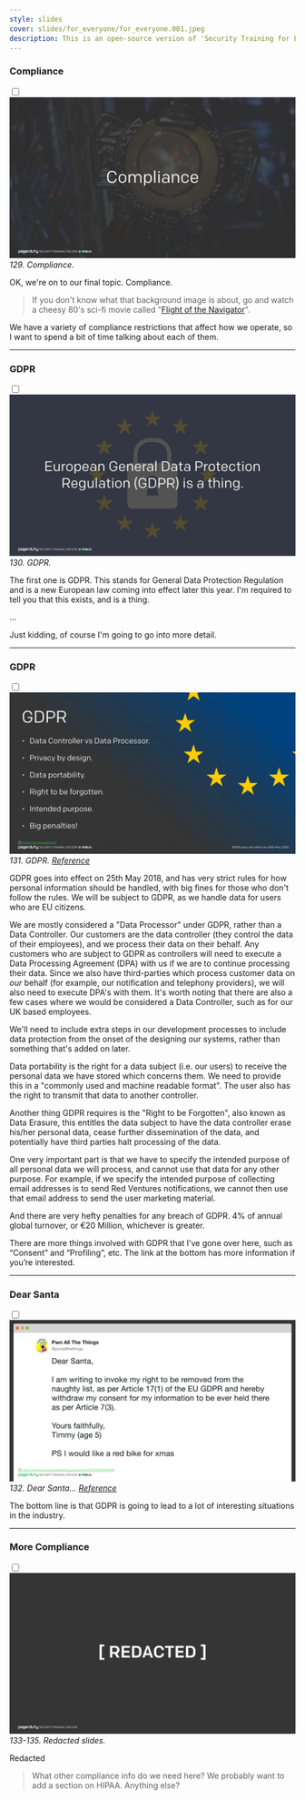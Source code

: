 ```yaml
---
style: slides
cover: slides/for_everyone/for_everyone.001.jpeg
description: This is an open-source version of 'Security Training for Everyone', Red Ventures' internal employee security training, given to all Red Ventures employees as part of our annual security training program.
---
```


### Compliance

_<input type="checkbox" id="129" /><label for="129">![129](../slides/for_everyone/for_everyone.129.jpeg)</label>_
_129. Compliance._

OK, we're on to our final topic. Compliance.

> If you don't know what that background image is about, go and watch a cheesy 80's sci-fi movie called "[Flight of the Navigator](https://www.imdb.com/title/tt0091059/)".

We have a variety of compliance restrictions that affect how we operate, so I want to spend a bit of time talking about each of them.

---

### GDPR

<input type="checkbox" id="130" /><label for="130">![130](../slides/for_everyone/for_everyone.130.jpeg)</label>
_130. GDPR._

The first one is GDPR. This stands for General Data Protection Regulation and is a new European law coming into effect later this year. I'm required to tell you that this exists, and is a thing.

...

Just kidding, of course I'm going to go into more detail.

---

### GDPR

<input type="checkbox" id="131" /><label for="131">![131](../slides/for_everyone/for_everyone.131.jpeg)</label>
_131. GDPR. [Reference](https://www.eugdpr.org/)_

GDPR goes into effect on 25th May 2018, and has very strict rules for how personal information should be handled, with big fines for those who don't follow the rules. We will be subject to GDPR, as we handle data for users who are EU citizens.

We are mostly considered a "Data Processor" under GDPR, rather than a Data Controller. Our customers are the data controller (they control the data of their employees), and we process their data on their behalf. Any customers who are subject to GDPR as controllers will need to execute a Data Processing Agreement (DPA) with us if we are to continue processing their data. Since we also have third-parties which process customer data on _our_ behalf (for example, our notification and telephony providers), we will also need to execute DPA's with them. It's worth noting that there are also a few cases where we would be considered a Data Controller, such as for our UK based employees.

We'll need to include extra steps in our development processes to include data protection from the onset of the designing our systems, rather than something that's added on later.

Data portability is the right for a data subject (i.e. our users) to receive the personal data we have stored which concerns them. We need to provide this in a "commonly used and machine readable format". The user also has the right to transmit that data to another controller.

Another thing GDPR requires is the "Right to be Forgotten", also known as Data Erasure, this entitles the data subject to have the data controller erase his/her personal data, cease further dissemination of the data, and potentially have third parties halt processing of the data.

One very important part is that we have to specify the intended purpose of all personal data we will process, and cannot use that data for any other purpose. For example, if we specify the intended purpose of collecting email addresses is to send Red Ventures notifications, we cannot then use that email address to send the user marketing material.

And there are very hefty penalties for any breach of GDPR. 4% of annual global turnover, or €20 Million, whichever is greater.

There are more things involved with GDPR that I’ve gone over here, such as “Consent” and “Profiling”, etc. The link at the bottom has more information if you’re interested.

---

### Dear Santa

<input type="checkbox" id="132" /><label for="132">![132](../slides/for_everyone/for_everyone.132.jpeg)</label>
_132. Dear Santa... [Reference](https://twitter.com/pwnallthethings/status/945353758137049088)_

The bottom line is that GDPR is going to lead to a lot of interesting situations in the industry.

---

### More Compliance

<input type="checkbox" id="133" /><label for="133">![133](../slides/redacted.jpeg)</label>
_133-135. Redacted slides._

<span class="redacted">Redacted</span>
> What other compliance info do we need here? We probably want to add a section on HIPAA. Anything else?
